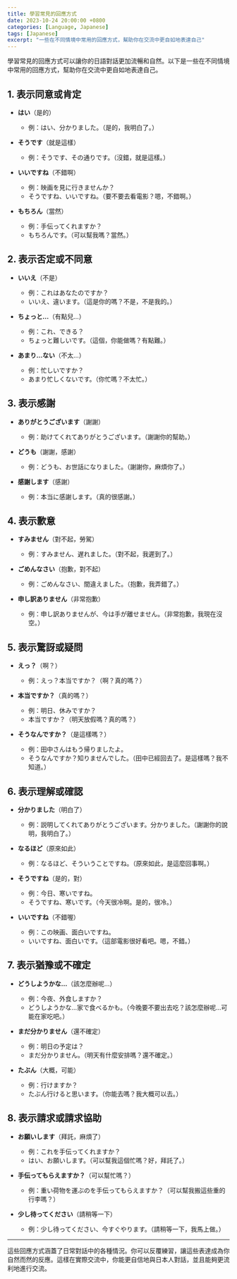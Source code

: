 ```yaml
---
title: 學習常見的回應方式
date: 2023-10-24 20:00:00 +0800
categories: [Language, Japanese]
tags: [Japanese] 
excerpt: "一些在不同情境中常用的回應方式，幫助你在交流中更自如地表達自己"
---
```


學習常見的回應方式可以讓你的日語對話更加流暢和自然。以下是一些在不同情境中常用的回應方式，幫助你在交流中更自如地表達自己。

## **1. 表示同意或肯定**

- **はい**（是的）
  - 例：はい、分かりました。（是的，我明白了。）
  
- **そうです**（就是這樣）
  - 例：そうです、その通りです。（沒錯，就是這樣。）
  
- **いいですね**（不錯啊）
  - 例：映画を見に行きませんか？  
  - そうですね、いいですね。（要不要去看電影？嗯，不錯啊。）

- **もちろん**（當然）
  - 例：手伝ってくれますか？  
  - もちろんです。（可以幫我嗎？當然。）

## **2. 表示否定或不同意**

- **いいえ**（不是）
  - 例：これはあなたのですか？  
  - いいえ、違います。（這是你的嗎？不是，不是我的。）

- **ちょっと…**（有點兒…）
  - 例：これ、できる？  
  - ちょっと難しいです。（這個，你能做嗎？有點難。）

- **あまり…ない**（不太…）
  - 例：忙しいですか？  
  - あまり忙しくないです。（你忙嗎？不太忙。）

## **3. 表示感謝**

- **ありがとうございます**（謝謝）
  - 例：助けてくれてありがとうございます。（謝謝你的幫助。）

- **どうも**（謝謝，感謝）
  - 例：どうも、お世話になりました。（謝謝你，麻煩你了。）

- **感謝します**（感謝）
  - 例：本当に感謝します。（真的很感謝。）

## **4. 表示歉意**

- **すみません**（對不起，勞駕）
  - 例：すみません、遅れました。（對不起，我遲到了。）

- **ごめんなさい**（抱歉，對不起）
  - 例：ごめんなさい、間違えました。（抱歉，我弄錯了。）

- **申し訳ありません**（非常抱歉）
  - 例：申し訳ありませんが、今は手が離せません。（非常抱歉，我現在沒空。）

## **5. 表示驚訝或疑問**

- **えっ？**（啊？）
  - 例：えっ？本当ですか？（啊？真的嗎？）

- **本当ですか？**（真的嗎？）
  - 例：明日、休みですか？  
  - 本当ですか？（明天放假嗎？真的嗎？）

- **そうなんですか？**（是這樣嗎？）
  - 例：田中さんはもう帰りましたよ。  
  - そうなんですか？知りませんでした。（田中已經回去了。是這樣嗎？我不知道。）

## **6. 表示理解或確認**

- **分かりました**（明白了）
  - 例：説明してくれてありがとうございます。分かりました。（謝謝你的說明，我明白了。）

- **なるほど**（原來如此）
  - 例：なるほど、そういうことですね。（原來如此，是這麼回事啊。）

- **そうですね**（是的，對）
  - 例：今日、寒いですね。  
  - そうですね、寒いです。（今天很冷啊。是的，很冷。）

- **いいですね**（不錯喔）
  - 例：この映画、面白いですね。  
  - いいですね、面白いです。（這部電影很好看吧。嗯，不錯。）

## **7. 表示猶豫或不確定**

- **どうしようかな…**（該怎麼辦呢…）
  - 例：今夜、外食しますか？  
  - どうしようかな…家で食べるかも。（今晚要不要出去吃？該怎麼辦呢…可能在家吃吧。）

- **まだ分かりません**（還不確定）
  - 例：明日の予定は？  
  - まだ分かりません。（明天有什麼安排嗎？還不確定。）

- **たぶん**（大概，可能）
  - 例：行けますか？  
  - たぶん行けると思います。（你能去嗎？我大概可以去。）

## **8. 表示請求或請求協助**

- **お願いします**（拜託，麻煩了）
  - 例：これを手伝ってくれますか？  
  - はい、お願いします。（可以幫我這個忙嗎？好，拜託了。）

- **手伝ってもらえますか？**（可以幫忙嗎？）
  - 例：重い荷物を運ぶのを手伝ってもらえますか？（可以幫我搬這些重的行李嗎？）

- **少し待ってください**（請稍等一下）
  - 例：少し待ってください、今すぐやります。（請稍等一下，我馬上做。）

---

這些回應方式涵蓋了日常對話中的各種情況。你可以反覆練習，讓這些表達成為你自然而然的反應。這樣在實際交流中，你能更自信地與日本人對話，並且能夠更流利地進行交流。
